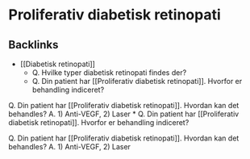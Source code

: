 # Proliferativ diabetisk retinopati

## Backlinks
* [[Diabetisk retinopati]]
	* Q. Hvilke typer diabetisk retinopati findes der?
	* Q. Din patient har [[Proliferativ diabetisk retinopati]]. Hvorfor er behandling indiceret?
	
Q. Din patient har [[Proliferativ diabetisk retinopati]]. Hvordan kan det behandles?
A. 1) Anti-VEGF, 2) Laser
	* Q. Din patient har [[Proliferativ diabetisk retinopati]]. Hvorfor er behandling indiceret?
	
Q. Din patient har [[Proliferativ diabetisk retinopati]]. Hvordan kan det behandles?
A. 1) Anti-VEGF, 2) Laser

<!-- {BearID:F1C64732-91B7-42E0-BDD5-E96F212BB883-3348-000004904EFB58E2} -->
